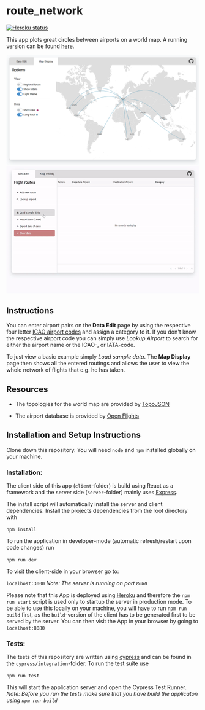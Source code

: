 # route_network

[![Heroku status](https://heroku-badges.herokuapp.com/?app=route-network)](https://route-network.herokuapp.com/)

This app plots great circles between airports on a world map. A running version can be found [here](https://route-network.herokuapp.com/).

![Screenshot](/client/public/screen.png)
![Screencast](/client/public/screencast.gif)

## Instructions

You can enter airport pairs on the **Data Edit** page by using the respective four letter [ICAO airport codes](https://en.wikipedia.org/wiki/ICAO_airport_code) and assign a category to it. If you don't know the respective airport code you can simply use _Lookup Airport_ to search for either the airport name or the ICAO-, or IATA-code.

To just view a basic example simply _Load sample data_. The **Map Display** page then shows all the entered routings and allows the user to view the whole network of flights that e.g. he has taken.

## Resources

- The topologies for the world map are provided by [TopoJSON](https://github.com/topojson/world-atlas)

- The airport database is provided by [Open Flights](https://github.com/jpatokal/openflights)

## Installation and Setup Instructions

Clone down this repository. You will need `node` and `npm` installed globally on your machine.

### Installation:

The client side of this app (`client`-folder) is build using React as a framework and the server side (`server`-folder) mainly uses [Express](https://expressjs.com/).

The install script will automatically install the server and client dependencies. Install the projects dependencies from the root directory with

`npm install`

To run the application in developer-mode (automatic refresh/restart upon code changes) run

`npm run dev`

To visit the client-side in your browser go to:

`localhost:3000`
_Note: The server is running on port `8080`_

Please note that this App is deployed using [Heroku](https://heroku.com/) and therefore the `npm run start` script is used only to startup the server in production mode. To be able to use this locally on your machine, you will have to run `npm run build` first, as the `build`-version of the client has to be generated first to be served by the server. You can then visit the App in your browser by going to `localhost:8080`

### Tests:

The tests of this repository are written using [cypress](https://cypress.io) and can be found in the `cypress/integration`-folder. To run the test suite use

`npm run test`

This will start the application server and open the Cypress Test Runner.
_Note: Before you run the tests make sure that you have build the applicaton using `npm run build`_
